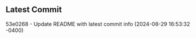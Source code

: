 
## Latest Commit
53e0268 - Update README with latest commit info (2024-08-29 16:53:32 -0400) <Yunxi-Zhou>
